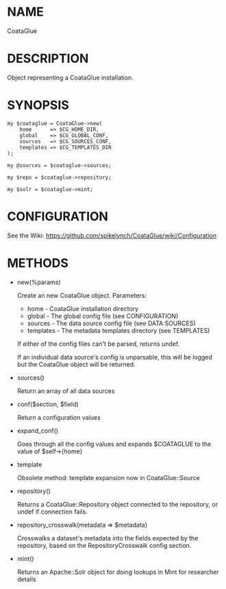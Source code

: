 # NAME

CoataGlue

# DESCRIPTION

Object representing a CoataGlue installation.

# SYNOPSIS

    my $coataglue = CoataGlue->new(
        home      => $CG_HOME_DIR,
	    global    => $CG_GLOBAL_CONF,
	    sources   => $CG_SOURCES_CONF,
	    templates => $CG_TEMPLATES_DIR
    );

    my @sources = $coataglue->sources;

    my $repo = $coataglue->repository;

    my $solr = $coataglue->mint;

# CONFIGURATION

See the Wiki: https://github.com/spikelynch/CoataGlue/wiki/Configuration









# METHODS

- new(%params)

    Create an new CoataGlue object.  Parameters:

    - home - CoataGlue installation directory
    - global - The global config file (see CONFIGURATION)
    - sources - The data source config file (see DATA SOURCES)
    - templates - The metadata templates directory (see TEMPLATES)

    If either of the config files can't be parsed, returns undef.

    If an individual data source's config is unparsable, this will be logged
    but the CoataGlue object will be returned.

- sources()

    Return an array of all data sources

- conf($section, $field)

    Return a configuration values

- expand\_conf()

    Goes through all the config values and expands $COATAGLUE to the value
    of $self->{home}

- template

    Obsolete method: template expansion now in CoataGlue::Source

- repository()

    Returns a CoataGlue::Repository object connected to the repository, or
    undef if connection fails.

- repository\_crosswalk(metadata => $metadata)

    Crosswalks a dataset's metadata into the fields expected by the repository,
    based on the RepositoryCrosswalk config section.

- mint()

    Returns an Apache::Solr object for doing lookups in Mint for 
    researcher details


